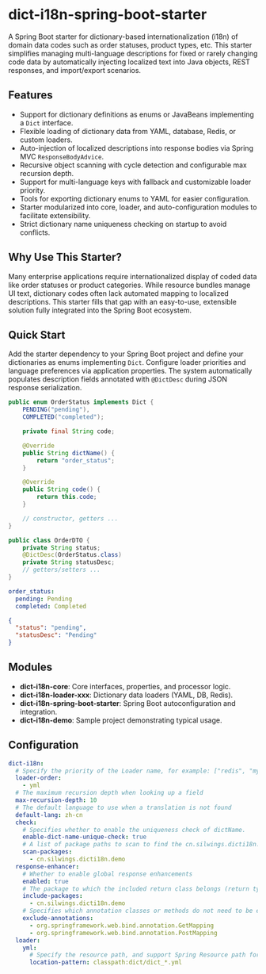 # dict-i18n-spring-boot-starter

A Spring Boot starter for dictionary-based internationalization (i18n) of domain data codes such as order statuses,
product types, etc. This starter simplifies managing multi-language descriptions for fixed or rarely changing code data
by automatically injecting localized text into Java objects, REST responses, and import/export scenarios.

## Features

* Support for dictionary definitions as enums or JavaBeans implementing a `Dict` interface.
* Flexible loading of dictionary data from YAML, database, Redis, or custom loaders.
* Auto-injection of localized descriptions into response bodies via Spring MVC `ResponseBodyAdvice`.
* Recursive object scanning with cycle detection and configurable max recursion depth.
* Support for multi-language keys with fallback and customizable loader priority.
* Tools for exporting dictionary enums to YAML for easier configuration.
* Starter modularized into core, loader, and auto-configuration modules to facilitate extensibility.
* Strict dictionary name uniqueness checking on startup to avoid conflicts.

## Why Use This Starter?

Many enterprise applications require internationalized display of coded data like order statuses or product categories.
While resource bundles manage UI text, dictionary codes often lack automated mapping to localized descriptions. This
starter fills that gap with an easy-to-use, extensible solution fully integrated into the Spring Boot ecosystem.

## Quick Start

Add the starter dependency to your Spring Boot project and define your dictionaries as enums implementing `Dict`.
Configure loader priorities and language preferences via application properties. The system automatically populates
description fields annotated with `@DictDesc` during JSON response serialization.

```java
public enum OrderStatus implements Dict {
    PENDING("pending"),
    COMPLETED("completed");

    private final String code;

    @Override
    public String dictName() {
        return "order_status";
    }

    @Override
    public String code() {
        return this.code;
    }

    // constructor, getters ...
}
```

```java
public class OrderDTO {
    private String status;
    @DictDesc(OrderStatus.class)
    private String statusDesc;
    // getters/setters ...
}
```

```yaml
order_status:
  pending: Pending
  completed: Completed
```

```json
{
  "status": "pending",
  "statusDesc": "Pending"
}
```

## Modules

* **dict-i18n-core**: Core interfaces, properties, and processor logic.
* **dict-i18n-loader-xxx**: Dictionary data loaders (YAML, DB, Redis).
* **dict-i18n-spring-boot-starter**: Spring Boot autoconfiguration and integration.
* **dict-i18n-demo**: Sample project demonstrating typical usage.

## Configuration

```yaml
dict-i18n:
  # Specify the priority of the Loader name, for example: ["redis", "mysql", "yaml"]
  loader-order:
    - yml
  # The maximum recursion depth when looking up a field
  max-recursion-depth: 10
  # The default language to use when a translation is not found
  default-lang: zh-cn
  check:
    # Specifies whether to enable the uniqueness check of dictName.
    enable-dict-name-unique-check: true
    # A list of package paths to scan to find the cn.silwings.dicti18n.dict.Dict implementation class.
    scan-packages:
      - cn.silwings.dicti18n.demo
  response-enhancer:
    # Whether to enable global response enhancements
    enabled: true
    # The package to which the included return class belongs (return type)
    include-packages:
      - cn.silwings.dicti18n.demo
    # Specifies which annotation classes or methods do not need to be enhanced
    exclude-annotations:
      - org.springframework.web.bind.annotation.GetMapping
      - org.springframework.web.bind.annotation.PostMapping
  loader:
    yml:
      # Specify the resource path, and support Spring Resource path formats such as classpath: file:.
      location-pattern: classpath:dict/dict_*.yml
```